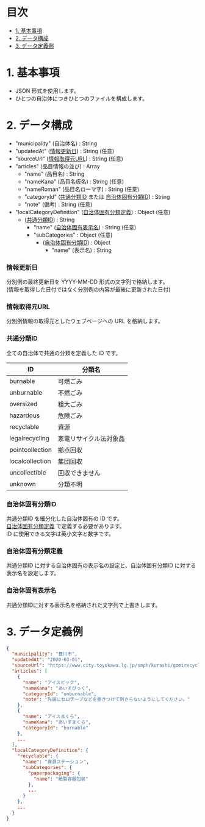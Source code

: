 # 目次

* [1. 基本事項](#1-基本事項)
* [2. データ構成](#2-データ構成)
* [3. データ定義例](#3-データ定義例)

# 1. 基本事項

* JSON 形式を使用します。
* ひとつの自治体につきひとつのファイルを構成します。

# 2. データ構成

* "municipality" (自治体名) : String
* "updatedAt" ([情報更新日](#情報更新日)) : String (任意)
* "sourceUrl" ([情報取得元URL](#情報取得元URL)) : String (任意)
* "articles" (品目情報の並び) : Array
  * "name" (品目名) : String
  * "nameKana" (品目名仮名) : String (任意)
  * "nameRoman" (品目名ローマ字) : String (任意)
  * "categoryId" ([共通分類ID](#共通分類ID) または [自治体固有分類ID](#自治体固有分類ID)) : String
  * "note" (備考) : String (任意)
* "localCategoryDefinition" ([自治体固有分類定義](#自治体固有分類定義)) : Object (任意)
  * ([共通分類ID](#共通分類ID)) : String
    * "name" ([自治体固有表示名](#自治体固有表示名)) : String (任意)
    * "subCategories" : Object (任意)
      * ([自治体固有分類ID](#自治体固有分類ID)) : Object
        * "name" (表示名) : String

### 情報更新日

分別例の最終更新日を YYYY-MM-DD 形式の文字列で格納します。  
(情報を取得した日付ではなく分別例の内容が最後に更新された日付)

### 情報取得元URL

分別例情報の取得元としたウェブページへの URL を格納します。

### 共通分類ID

全ての自治体で共通の分類を定義した ID です。

ID               | 分類名
-----------------|--------------------------
burnable         | 可燃ごみ
unburnable       | 不燃ごみ
oversized        | 粗大ごみ
hazardous        | 危険ごみ
recyclable       | 資源
legalrecycling   | 家電リサイクル法対象品
pointcollection  | 拠点回収
localcollection  | 集団回収
uncollectible    | 回収できません
unknown          | 分類不明

### 自治体固有分類ID

共通分類ID を細分化した自治体固有の ID です。  
[自治体固有分類定義](#自治体固有分類定義) で定義する必要があります。  
ID に使用できる文字は英小文字と数字です。

### 自治体固有分類定義

共通分類ID に対する自治体固有の表示名の設定と、自治体固有分類ID に対する表示名を設定します。

### 自治体固有表示名

共通分類IDに対する表示名を格納された文字列で上書きします。  

# 3. データ定義例

```json
{
  "municipality": "豊川市",
  "updatedAt": "2020-03-01",
  "sourceUrl": "https://www.city.toyokawa.lg.jp/smph/kurashi/gomirecycle/gomihayamihyo/index.html",
  "articles": [
    {
      "name": "アイスピック",
      "nameKana": "あいすぴっく",
      "categoryId": "unburnable",
      "note": "先端にセロテープなどを巻きつけて刺さらないようにしてください。"
    },
    {
      "name": "アイスまくら",
      "nameKana": "あいすまくら",
      "categoryId": "burnable"
    },
    ...
  ],
  "localCategoryDefinition": {
    "recyclable": {
      "name": "資源ステーション",
      "subCategories": {
        "paperpackaging": {
          "name": "紙製容器包装"
        },
        ...
      }
    },
    ...
  }
}
```
